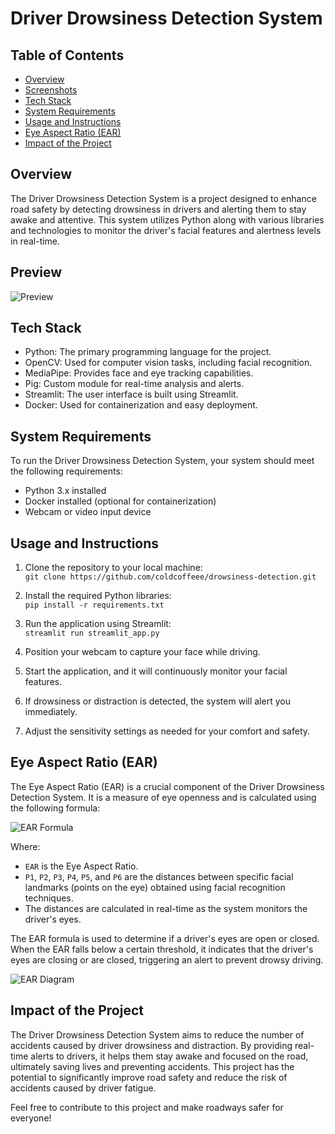 # Driver Drowsiness Detection System

## Table of Contents

- [Overview](#overview)
- [Screenshots](#screenshots)
- [Tech Stack](#tech-stack)
- [System Requirements](#system-requirements)
- [Usage and Instructions](#usage-and-instructions)
- [Eye Aspect Ratio (EAR)](#eye-aspect-ratio-ear)
- [Impact of the Project](#impact-of-the-project)

## Overview

The Driver Drowsiness Detection System is a project designed to enhance road safety by detecting drowsiness in drivers and alerting them to stay awake and attentive. This system utilizes Python along with various libraries and technologies to monitor the driver's facial features and alertness levels in real-time.

## Preview

![Preview](https://github.com/coldcoffeee/driver-drowsiness-detection-system/assets/68056738/5d98e26e-bfad-4fc3-ab39-c57633f914f2)

## Tech Stack

- Python: The primary programming language for the project.
- OpenCV: Used for computer vision tasks, including facial recognition.
- MediaPipe: Provides face and eye tracking capabilities.
- Pig: Custom module for real-time analysis and alerts.
- Streamlit: The user interface is built using Streamlit.
- Docker: Used for containerization and easy deployment.

## System Requirements

To run the Driver Drowsiness Detection System, your system should meet the following requirements:

- Python 3.x installed
- Docker installed (optional for containerization)
- Webcam or video input device

## Usage and Instructions

1. Clone the repository to your local machine:  
   `git clone https://github.com/coldcoffeee/drowsiness-detection.git`

2. Install the required Python libraries:  
   `pip install -r requirements.txt`

3. Run the application using Streamlit:  
   `streamlit run streamlit_app.py`

4. Position your webcam to capture your face while driving.

5. Start the application, and it will continuously monitor your facial features.

6. If drowsiness or distraction is detected, the system will alert you immediately.

7. Adjust the sensitivity settings as needed for your comfort and safety.

## Eye Aspect Ratio (EAR)

The Eye Aspect Ratio (EAR) is a crucial component of the Driver Drowsiness Detection System. It is a measure of eye openness and is calculated using the following formula:

![EAR Formula](https://pyimagesearch.com/wp-content/uploads/2017/04/blink_detection_equation.png)

Where:

- `EAR` is the Eye Aspect Ratio.
- `P1`, `P2`, `P3`, `P4`, `P5`, and `P6` are the distances between specific facial landmarks (points on the eye) obtained using facial recognition techniques.
- The distances are calculated in real-time as the system monitors the driver's eyes.

The EAR formula is used to determine if a driver's eyes are open or closed. When the EAR falls below a certain threshold, it indicates that the driver's eyes are closing or are closed, triggering an alert to prevent drowsy driving.

![EAR Diagram](https://ars.els-cdn.com/content/image/1-s2.0-S2667241322000039-gr1.jpg)

## Impact of the Project

The Driver Drowsiness Detection System aims to reduce the number of accidents caused by driver drowsiness and distraction. By providing real-time alerts to drivers, it helps them stay awake and focused on the road, ultimately saving lives and preventing accidents. This project has the potential to significantly improve road safety and reduce the risk of accidents caused by driver fatigue.

Feel free to contribute to this project and make roadways safer for everyone!
